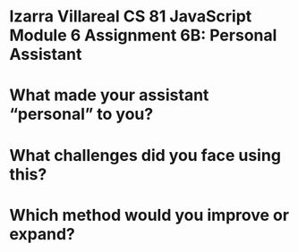 # Izarra Villareal CS 81 JavaScript Module 6 Assignment 6B: Personal Assistant

# What made your assistant “personal” to you?

# What challenges did you face using this?

# Which method would you improve or expand?

